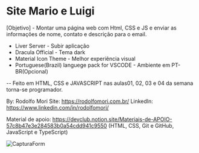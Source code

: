 # Site Mario e Luigi

[Objetivo] -
Montar uma página web com Html, CSS e JS e enviar as informações de nome, contato e descrição para o email. 

+ Liver Server - Subir aplicação
+ Dracula Official - Tema dark
+ Material Icon Theme - Melhor experiência visual
+ Portuguese(Brazil) languege pack for VSCODE - Ambiente em PT-BR(Opcional)

-- Feito em HTML, CSS e JAVASCRIPT nas aulas01, 02, 03 e 04 da semana torna-se programador. 

By: Rodolfo Mori
Site: https://rodolfomori.com.br/
LinkedIn: https://www.linkedin.com/in/rodolfomori/

Material de apoio: https://devclub.notion.site/Materiais-de-APOIO-57c8b47e3e284583b0a54cdd941c9550
(HTML, CSS, Git e GitHub, JavaScript e TypeScript)


![CapturaForm](https://github.com/talvaneramos/SiteMarioLuigi/assets/69480959/64447ab8-0e64-4973-a5f4-e1e5cb342129)
